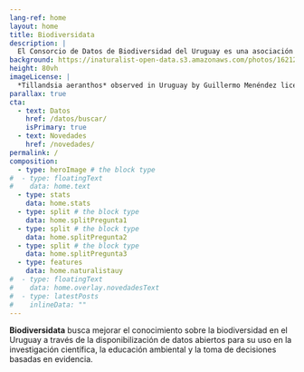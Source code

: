 ```yaml
---
lang-ref: home
layout: home
title: Biodiversidata
description: |
  El Consorcio de Datos de Biodiversidad del Uruguay es una asociación colaborativa de expertos y expertas con el objetivo de mejorar el conocimiento de la biodiversidad de Uruguay.
background: https://inaturalist-open-data.s3.amazonaws.com/photos/162124693/original.jpg
height: 80vh
imageLicense: |
  *Tillandsia aeranthos* observed in Uruguay by Guillermo Menéndez licensed under [CC BY-NC](http://creativecommons.org/licenses/by-nc/4.0/) via [iNaturalist](https://www.gbif.org/occurrence/3772595479)
parallax: true
cta:
  - text: Datos
    href: /datos/buscar/
    isPrimary: true
  - text: Novedades
    href: /novedades/
permalink: /
composition:
  - type: heroImage # the block type
#  - type: floatingText
#    data: home.text
  - type: stats
    data: home.stats
  - type: split # the block type
    data: home.splitPregunta1
  - type: split # the block type
    data: home.splitPregunta2
  - type: split # the block type
    data: home.splitPregunta3
  - type: features
    data: home.naturalistauy
#  - type: floatingText
#    data: home.overlay.novedadesText
#  - type: latestPosts
#    inlineData: ""
---
```


**Biodiversidata** busca mejorar el conocimiento sobre la biodiversidad en el Uruguay a través de la disponibilización de datos abiertos para su uso en la investigación científica, la educación ambiental y la toma de decisiones basadas en evidencia.  
